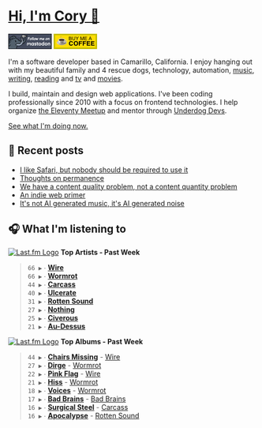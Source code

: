 # [Hi, I'm Cory 👋](https://coryd.dev)

[![Follow @cory@social.lol on Mastodon](/assets/img/mastodon.png)](https://social.lol/@cory) [![Buy me a Coffee](/assets/img/buymeacoffee.png)](https://www.buymeacoffee.com/cory)

I'm a software developer based in Camarillo, California. I enjoy hanging out with my beautiful family and 4 rescue dogs, technology, automation, [music](https://coryd.dev/now#artists), [writing](https://coryd.dev), [reading](https://coryd.dev/now#books) and [tv](https://coryd.dev/now#tv) and [movies](https://coryd.dev/now#movies).

I build, maintain and design web applications. I've been coding professionally since 2010 with a focus on frontend technologies. I help organize [the Eleventy Meetup](https://11tymeetup.dev/) and mentor through [Underdog Devs](https://www.underdogdevs.org).

[See what I'm doing now.](https://coryd.dev/now)

## 📝 Recent posts

<!-- BLOGPOSTS:START -->
- [I like Safari, but nobody should be required to use it](https://coryd.dev/posts/2024/i-like-safari-but-nobody-should-be-required-to-use-it/)
- [Thoughts on permanence](https://coryd.dev/posts/2024/thoughts-on-permanence/)
- [We have a content quality problem, not a content quantity problem](https://coryd.dev/posts/2024/we-have-a-content-quality-problem-not-a-content-quantity-problem/)
- [An indie web primer](https://coryd.dev/posts/2024/an-indie-web-primer/)
- [It's not AI generated music, it's AI generated noise](https://coryd.dev/posts/2024/its-not-ai-generated-music-its-ai-generated-noise/)
<!-- BLOGPOSTS:END -->

## 🎧 What I'm listening to

<!--START_LASTFM_ARTISTS:{"period": "7day", "rows": 8}-->
<a href="https://last.fm" target="_blank"><img src="https://user-images.githubusercontent.com/17434202/215290617-e793598d-d7c9-428f-9975-156db1ba89cc.svg" alt="Last.fm Logo" width="18" height="13"/></a> **Top Artists - Past Week**

> `66 ▶️` ∙ **[Wire](https://www.last.fm/music/Wire)**<br/>
> `66 ▶️` ∙ **[Wormrot](https://www.last.fm/music/Wormrot)**<br/>
> `44 ▶️` ∙ **[Carcass](https://www.last.fm/music/Carcass)**<br/>
> `40 ▶️` ∙ **[Ulcerate](https://www.last.fm/music/Ulcerate)**<br/>
> `31 ▶️` ∙ **[Rotten Sound](https://www.last.fm/music/Rotten+Sound)**<br/>
> `27 ▶️` ∙ **[Nothing](https://www.last.fm/music/Nothing)**<br/>
> `25 ▶️` ∙ **[Civerous](https://www.last.fm/music/Civerous)**<br/>
> `21 ▶️` ∙ **[Au-Dessus](https://www.last.fm/music/Au-Dessus)**<br/>
<!--END_LASTFM_ARTISTS-->

<!--START_LASTFM_ALBUMS:{"period": "7day", "rows": 8}-->
<a href="https://last.fm" target="_blank"><img src="https://user-images.githubusercontent.com/17434202/215290617-e793598d-d7c9-428f-9975-156db1ba89cc.svg" alt="Last.fm Logo" width="18" height="13"/></a> **Top Albums - Past Week**

> `44 ▶️` ∙ **[Chairs Missing](https://www.last.fm/music/Wire/Chairs+Missing)** - [Wire](https://www.last.fm/music/Wire)<br/>
> `27 ▶️` ∙ **[Dirge](https://www.last.fm/music/Wormrot/Dirge)** - [Wormrot](https://www.last.fm/music/Wormrot)<br/>
> `22 ▶️` ∙ **[Pink Flag](https://www.last.fm/music/Wire/Pink+Flag)** - [Wire](https://www.last.fm/music/Wire)<br/>
> `21 ▶️` ∙ **[Hiss](https://www.last.fm/music/Wormrot/Hiss)** - [Wormrot](https://www.last.fm/music/Wormrot)<br/>
> `18 ▶️` ∙ **[Voices](https://www.last.fm/music/Wormrot/Voices)** - [Wormrot](https://www.last.fm/music/Wormrot)<br/>
> `17 ▶️` ∙ **[Bad Brains](https://www.last.fm/music/Bad+Brains/Bad+Brains)** - [Bad Brains](https://www.last.fm/music/Bad+Brains)<br/>
> `16 ▶️` ∙ **[Surgical Steel](https://www.last.fm/music/Carcass/Surgical+Steel)** - [Carcass](https://www.last.fm/music/Carcass)<br/>
> `16 ▶️` ∙ **[Apocalypse](https://www.last.fm/music/Rotten+Sound/Apocalypse)** - [Rotten Sound](https://www.last.fm/music/Rotten+Sound)<br/>
<!--END_LASTFM_ALBUMS-->
